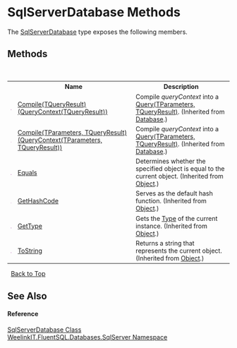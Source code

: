 # SqlServerDatabase Methods
 

The <a href="2b7b81c2-1b00-3bf3-ee55-1ff48f1de2f9">SqlServerDatabase</a> type exposes the following members.


## Methods
&nbsp;<table><tr><th></th><th>Name</th><th>Description</th></tr><tr><td>![Public method](media/pubmethod.gif "Public method")</td><td><a href="33d3eb6c-c768-d2bf-198f-82f0b77a1838">Compile(TQueryResult)(QueryContext(TQueryResult))</a></td><td>
Compile *queryContext* into a <a href="82639357-28f5-d7fe-833e-926791d1bac8">Query(TParameters, TQueryResult)</a>.
 (Inherited from <a href="1ef29391-24d2-6525-0055-890c8692aa0f">Database</a>.)</td></tr><tr><td>![Public method](media/pubmethod.gif "Public method")</td><td><a href="00082970-c113-7ab5-a284-96213d0b08db">Compile(TParameters, TQueryResult)(QueryContext(TParameters, TQueryResult))</a></td><td>
Compile *queryContext* into a <a href="82639357-28f5-d7fe-833e-926791d1bac8">Query(TParameters, TQueryResult)</a>.
 (Inherited from <a href="1ef29391-24d2-6525-0055-890c8692aa0f">Database</a>.)</td></tr><tr><td>![Public method](media/pubmethod.gif "Public method")</td><td><a href="http://msdn2.microsoft.com/en-us/library/bsc2ak47" target="_blank">Equals</a></td><td>
Determines whether the specified object is equal to the current object.
 (Inherited from <a href="http://msdn2.microsoft.com/en-us/library/e5kfa45b" target="_blank">Object</a>.)</td></tr><tr><td>![Public method](media/pubmethod.gif "Public method")</td><td><a href="http://msdn2.microsoft.com/en-us/library/zdee4b3y" target="_blank">GetHashCode</a></td><td>
Serves as the default hash function.
 (Inherited from <a href="http://msdn2.microsoft.com/en-us/library/e5kfa45b" target="_blank">Object</a>.)</td></tr><tr><td>![Public method](media/pubmethod.gif "Public method")</td><td><a href="http://msdn2.microsoft.com/en-us/library/dfwy45w9" target="_blank">GetType</a></td><td>
Gets the <a href="http://msdn2.microsoft.com/en-us/library/42892f65" target="_blank">Type</a> of the current instance.
 (Inherited from <a href="http://msdn2.microsoft.com/en-us/library/e5kfa45b" target="_blank">Object</a>.)</td></tr><tr><td>![Public method](media/pubmethod.gif "Public method")</td><td><a href="http://msdn2.microsoft.com/en-us/library/7bxwbwt2" target="_blank">ToString</a></td><td>
Returns a string that represents the current object.
 (Inherited from <a href="http://msdn2.microsoft.com/en-us/library/e5kfa45b" target="_blank">Object</a>.)</td></tr></table>&nbsp;
<a href="#sqlserverdatabase-methods">Back to Top</a>

## See Also


#### Reference
<a href="2b7b81c2-1b00-3bf3-ee55-1ff48f1de2f9">SqlServerDatabase Class</a><br /><a href="72a31659-a5f4-4466-65ad-db3b93c76719">WeelinkIT.FluentSQL.Databases.SqlServer Namespace</a><br />